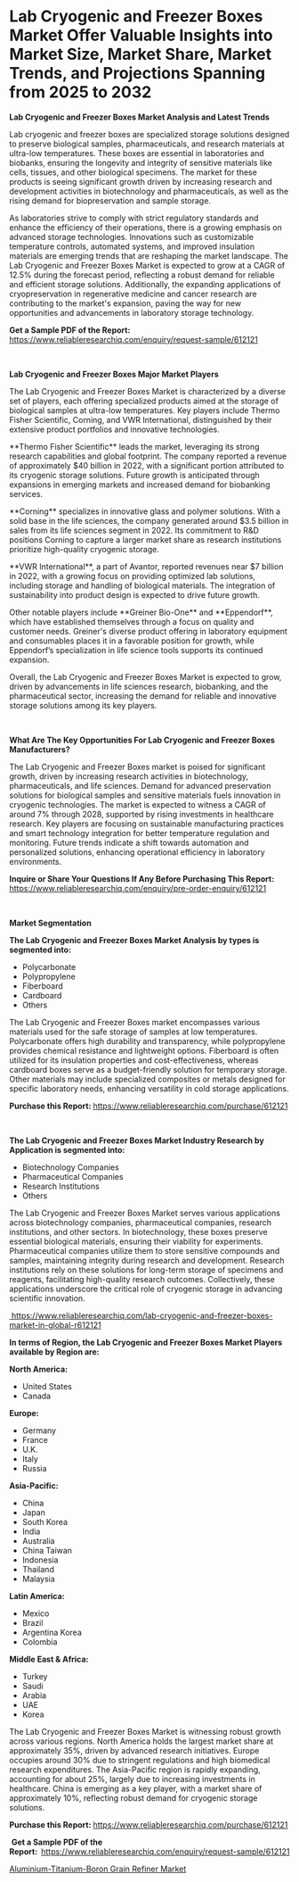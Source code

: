 <p><h1>Lab Cryogenic and Freezer Boxes Market Offer Valuable Insights into Market Size, Market Share, Market Trends, and Projections Spanning from 2025 to 2032</h1></p><p><strong>Lab Cryogenic and Freezer Boxes Market Analysis and Latest Trends</strong></p>
<p><p>Lab cryogenic and freezer boxes are specialized storage solutions designed to preserve biological samples, pharmaceuticals, and research materials at ultra-low temperatures. These boxes are essential in laboratories and biobanks, ensuring the longevity and integrity of sensitive materials like cells, tissues, and other biological specimens. The market for these products is seeing significant growth driven by increasing research and development activities in biotechnology and pharmaceuticals, as well as the rising demand for biopreservation and sample storage.</p><p>As laboratories strive to comply with strict regulatory standards and enhance the efficiency of their operations, there is a growing emphasis on advanced storage technologies. Innovations such as customizable temperature controls, automated systems, and improved insulation materials are emerging trends that are reshaping the market landscape. The Lab Cryogenic and Freezer Boxes Market is expected to grow at a CAGR of 12.5% during the forecast period, reflecting a robust demand for reliable and efficient storage solutions. Additionally, the expanding applications of cryopreservation in regenerative medicine and cancer research are contributing to the market's expansion, paving the way for new opportunities and advancements in laboratory storage technology.</p></p>
<p><strong>Get a Sample PDF of the Report:&nbsp;</strong> <a href="https://www.reliableresearchiq.com/enquiry/request-sample/612121?utm_campaign=3174&utm_medium=2&utm_source=Github&utm_content=ia&utm_term=23032025&utm_id=lab-cryogenic-and-freezer-boxes">https://www.reliableresearchiq.com/enquiry/request-sample/612121</a></p>
<p>&nbsp;</p>
<p><strong>Lab Cryogenic and Freezer Boxes Major Market Players</strong></p>
<p><p>The Lab Cryogenic and Freezer Boxes Market is characterized by a diverse set of players, each offering specialized products aimed at the storage of biological samples at ultra-low temperatures. Key players include Thermo Fisher Scientific, Corning, and VWR International, distinguished by their extensive product portfolios and innovative technologies.</p><p>**Thermo Fisher Scientific** leads the market, leveraging its strong research capabilities and global footprint. The company reported a revenue of approximately $40 billion in 2022, with a significant portion attributed to its cryogenic storage solutions. Future growth is anticipated through expansions in emerging markets and increased demand for biobanking services.</p><p>**Corning** specializes in innovative glass and polymer solutions. With a solid base in the life sciences, the company generated around $3.5 billion in sales from its life sciences segment in 2022. Its commitment to R&D positions Corning to capture a larger market share as research institutions prioritize high-quality cryogenic storage.</p><p>**VWR International**, a part of Avantor, reported revenues near $7 billion in 2022, with a growing focus on providing optimized lab solutions, including storage and handling of biological materials. The integration of sustainability into product design is expected to drive future growth.</p><p>Other notable players include **Greiner Bio-One** and **Eppendorf**, which have established themselves through a focus on quality and customer needs. Greiner's diverse product offering in laboratory equipment and consumables places it in a favorable position for growth, while Eppendorf’s specialization in life science tools supports its continued expansion.</p><p>Overall, the Lab Cryogenic and Freezer Boxes Market is expected to grow, driven by advancements in life sciences research, biobanking, and the pharmaceutical sector, increasing the demand for reliable and innovative storage solutions among its key players.</p></p>
<p>&nbsp;</p>
<p><strong>What Are The Key Opportunities For Lab Cryogenic and Freezer Boxes Manufacturers?</strong></p>
<p><p>The Lab Cryogenic and Freezer Boxes market is poised for significant growth, driven by increasing research activities in biotechnology, pharmaceuticals, and life sciences. Demand for advanced preservation solutions for biological samples and sensitive materials fuels innovation in cryogenic technologies. The market is expected to witness a CAGR of around 7% through 2028, supported by rising investments in healthcare research. Key players are focusing on sustainable manufacturing practices and smart technology integration for better temperature regulation and monitoring. Future trends indicate a shift towards automation and personalized solutions, enhancing operational efficiency in laboratory environments.</p></p>
<p><strong>Inquire or Share Your Questions If Any Before Purchasing This Report:</strong> <a href="https://www.reliableresearchiq.com/enquiry/pre-order-enquiry/612121?utm_campaign=3174&utm_medium=2&utm_source=Github&utm_content=ia&utm_term=23032025&utm_id=lab-cryogenic-and-freezer-boxes">https://www.reliableresearchiq.com/enquiry/pre-order-enquiry/612121</a></p>
<p>&nbsp;</p>
<p><strong>Market Segmentation</strong></p>
<p><strong>The Lab Cryogenic and Freezer Boxes Market Analysis by types is segmented into:</strong></p>
<p><ul><li>Polycarbonate</li><li>Polypropylene</li><li>Fiberboard</li><li>Cardboard</li><li>Others</li></ul></p>
<p><p>The Lab Cryogenic and Freezer Boxes market encompasses various materials used for the safe storage of samples at low temperatures. Polycarbonate offers high durability and transparency, while polypropylene provides chemical resistance and lightweight options. Fiberboard is often utilized for its insulation properties and cost-effectiveness, whereas cardboard boxes serve as a budget-friendly solution for temporary storage. Other materials may include specialized composites or metals designed for specific laboratory needs, enhancing versatility in cold storage applications.</p></p>
<p><strong>Purchase this Report:&nbsp;</strong><a href="https://www.reliableresearchiq.com/purchase/612121?utm_campaign=3174&utm_medium=2&utm_source=Github&utm_content=ia&utm_term=23032025&utm_id=lab-cryogenic-and-freezer-boxes">https://www.reliableresearchiq.com/purchase/612121</a></p>
<p>&nbsp;</p>
<p><strong>The Lab Cryogenic and Freezer Boxes Market Industry Research by Application is segmented into:</strong></p>
<p><ul><li>Biotechnology Companies</li><li>Pharmaceutical Companies</li><li>Research Institutions</li><li>Others</li></ul></p>
<p><p>The Lab Cryogenic and Freezer Boxes Market serves various applications across biotechnology companies, pharmaceutical companies, research institutions, and other sectors. In biotechnology, these boxes preserve essential biological materials, ensuring their viability for experiments. Pharmaceutical companies utilize them to store sensitive compounds and samples, maintaining integrity during research and development. Research institutions rely on these solutions for long-term storage of specimens and reagents, facilitating high-quality research outcomes. Collectively, these applications underscore the critical role of cryogenic storage in advancing scientific innovation.</p></p>
<p><a href="https://www.reliableresearchiq.com/lab-cryogenic-and-freezer-boxes-market-in-global-r612121?utm_campaign=3174&utm_medium=2&utm_source=Github&utm_content=ia&utm_term=23032025&utm_id=lab-cryogenic-and-freezer-boxes">&nbsp;https://www.reliableresearchiq.com/lab-cryogenic-and-freezer-boxes-market-in-global-r612121</a></p>
<p><strong>In terms of Region, the Lab Cryogenic and Freezer Boxes Market Players available by Region are:</strong></p>
<p>
    <p> <strong> North America: </strong>
        <ul>
            <li>United States</li>
            <li>Canada</li>
        </ul>
        </p> 
    <p> <strong> Europe: </strong>
        <ul>
            <li>Germany</li>
            <li>France</li>
            <li>U.K.</li>
            <li>Italy</li>
            <li>Russia</li>
        </ul>
        </p> 
    <p> <strong> Asia-Pacific: </strong>
        <ul>
            <li>China</li>
            <li>Japan</li>
            <li>South Korea</li>
            <li>India</li>
            <li>Australia</li>
            <li>China Taiwan</li>
            <li>Indonesia</li>
            <li>Thailand</li>
            <li>Malaysia</li>
        </ul>
        </p> 
    <p> <strong> Latin America: </strong>
        <ul>
            <li>Mexico</li>
            <li>Brazil</li>
            <li>Argentina Korea</li>
            <li>Colombia</li>
        </ul>
        </p> 
    <p> <strong> Middle East & Africa: </strong>
        <ul>
            <li>Turkey</li>
            <li>Saudi</li>
            <li>Arabia</li>
            <li>UAE</li>
            <li>Korea</li>
        </ul>
    </p>
    </p>
<p><p>The Lab Cryogenic and Freezer Boxes Market is witnessing robust growth across various regions. North America holds the largest market share at approximately 35%, driven by advanced research initiatives. Europe occupies around 30% due to stringent regulations and high biomedical research expenditures. The Asia-Pacific region is rapidly expanding, accounting for about 25%, largely due to increasing investments in healthcare. China is emerging as a key player, with a market share of approximately 10%, reflecting robust demand for cryogenic storage solutions.</p></p>
<p><strong>Purchase this Report: </strong><a href="https://www.reliableresearchiq.com/purchase/612121?utm_campaign=3174&utm_medium=2&utm_source=Github&utm_content=ia&utm_term=23032025&utm_id=lab-cryogenic-and-freezer-boxes">https://www.reliableresearchiq.com/purchase/612121</a></p>
<p>&nbsp;<strong>Get a Sample PDF of the Report:&nbsp;&nbsp;</strong><a href="https://www.reliableresearchiq.com/enquiry/request-sample/612121?utm_campaign=3174&utm_medium=2&utm_source=Github&utm_content=ia&utm_term=23032025&utm_id=lab-cryogenic-and-freezer-boxes">https://www.reliableresearchiq.com/enquiry/request-sample/612121</a></p>
<p><strong></strong></p>
<p><p><a href="https://github.com/samesdufloiw/Market-Research-Report-List-1/blob/main/aluminium-titanium-boron-grain-refiner-market.md?utm_campaign=3174&utm_medium=2&utm_source=Github&utm_content=ia&utm_term=23032025&utm_id=lab-cryogenic-and-freezer-boxes">Aluminium-Titanium-Boron Grain Refiner Market</a></p></p>